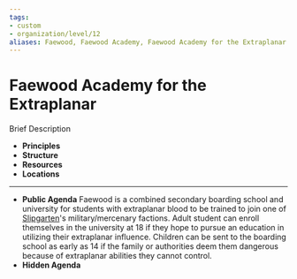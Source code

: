```yaml
---
tags:
- custom 
- organization/level/12
aliases: Faewood, Faewood Academy, Faewood Academy for the Extraplanar
---
```

# Faewood Academy for the Extraplanar

Brief Description

- **Principles** 
- **Structure** 
- **Resources** 
- **Locations** 
---
- **Public Agenda** Faewood is a combined secondary boarding school and university for students with extraplanar blood to be trained to join one of [Slipgarten](../locations/slipgarten/settlements/Slipgarten%20(City).md)'s military/mercenary factions. Adult student can enroll themselves in the university at 18 if they hope to pursue an education in utilizing their extraplanar influence. Children can be sent to the boarding school as early as 14 if the family or authorities deem them dangerous because of extraplanar abilities they cannot control.
- **Hidden Agenda** 